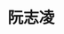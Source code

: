 ---
# Display name

title: 阮志凌
user_groups: ["Graduated Master Students"]



organizations:
- name: 2001-2007 

Interests:
- Multiscale simulation of HMM

---